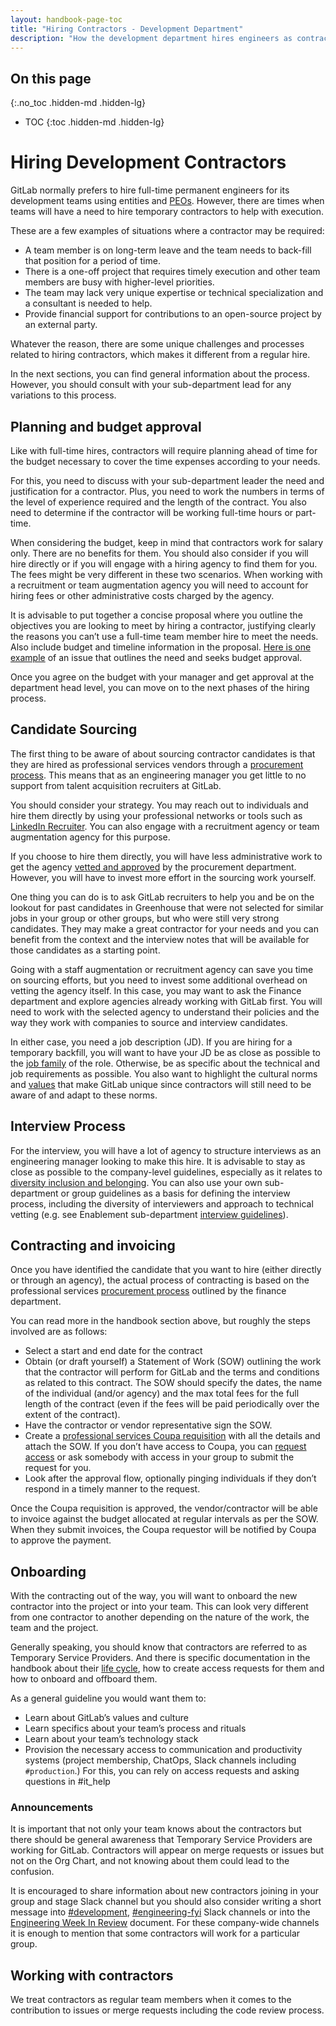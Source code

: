 ```yaml
---
layout: handbook-page-toc
title: "Hiring Contractors - Development Department"
description: "How the development department hires engineers as contractors"
---
```


## On this page
{:.no_toc .hidden-md .hidden-lg}

- TOC
{:toc .hidden-md .hidden-lg}

# Hiring Development Contractors

GitLab normally prefers to hire full-time permanent engineers for its development teams using entities and [PEOs](/handbook/people-group/employment-solutions/#peo-professional-employer-organization-employer-of-record-and-not-a-gitlab-entity-or-branch). However, there are times when teams will have a need to hire temporary contractors to help with execution.

These are a few examples of situations where a contractor may be required:

- A team member is on long-term leave and the team needs to back-fill that position for a period of time.
- There is a one-off project that requires timely execution and other team members are busy with higher-level priorities.
- The team may lack very unique expertise or technical specialization and a consultant is needed to help.
- Provide financial support for contributions to an open-source project by an external party.

Whatever the reason, there are some unique challenges and processes related to hiring contractors, which makes it different from a regular hire. 

In the next sections, you can find general information about the process. However, you should consult with your sub-department lead for any variations to this process.

## Planning and budget approval

Like with full-time hires, contractors will require planning ahead of time for the budget necessary to cover the time expenses according to your needs. 

For this, you need to discuss with your sub-department leader the need and justification for a contractor. Plus, you need to work the numbers in terms of the level of experience required and the length of the contract. You also need to determine if the contractor will be working full-time hours or part-time. 

When considering the budget, keep in mind that contractors work for salary only. There are no benefits for them. You should also consider if you will hire directly or if you will engage with a hiring agency to find them for you. The fees might be very different in these two scenarios. When working with a recruitment or team augmentation agency you will need to account for hiring fees or other administrative costs charged by the agency. 

It is advisable to put together a concise proposal where you outline the objectives you are looking to meet by hiring a contractor, justifying clearly the reasons you can’t use a full-time team member hire to meet the needs. Also include budget and timeline information in the proposal. [Here is one example](https://gitlab.com/gitlab-com/Finance-Division/procurement-team/procurement/-/issues/1020) of an issue that outlines the need and seeks budget approval. 

Once you agree on the budget with your manager and get approval at the department head level, you can move on to the next phases of the hiring process.

## Candidate Sourcing

The first thing to be aware of about sourcing contractor candidates is that they are hired as professional services vendors through a [procurement process](/handbook/finance/procurement/). This means that as an engineering manager you get little to no support from talent acquisition recruiters at GitLab.

You should consider your strategy. You may reach out to individuals and hire them directly by using your professional networks or tools such as [LinkedIn Recruiter](/handbook/hiring/gitlab-ambassadors/#4-request-a-linkedin-recruiter-account). You can also engage with a recruitment agency or team augmentation agency for this purpose. 

If you choose to hire them directly, you will have less administrative work to get the agency [vetted and approved](/handbook/finance/procurement/vendor-selection-process/) by the procurement department. However, you will have to invest more effort in the sourcing work yourself. 

One thing you can do is to ask GitLab recruiters to help you and be on the lookout for past candidates in Greenhouse that were not selected for similar jobs in your group or other groups, but who were still very strong candidates. They may make a great contractor for your needs and you can benefit from the context and the interview notes that will be available for those candidates as a starting point. 

Going with a staff augmentation or recruitment agency can save you time on sourcing efforts, but you need to invest some additional overhead on vetting the agency itself. In this case, you may want to ask the Finance department and explore agencies already working with GitLab first. You will need to work with the selected agency to understand their policies and the way they work with companies to source and interview candidates. 

In either case, you need a job description (JD). If you are hiring for a temporary backfill, you will want to have your JD be as close as possible to the [job family](/handbook/hiring/job-families/) of the role. Otherwise, be as specific about the technical and job requirements as possible. You also want to highlight the cultural norms and [values](/handbook/values) that make GitLab unique since contractors will still need to be aware of and adapt to these norms. 

## Interview Process

For the interview, you will have a lot of agency to structure interviews as an engineering manager looking to make this hire. It is advisable to stay as close as possible to the company-level guidelines, especially as it relates to [diversity inclusion and belonging](/company/culture/inclusion/talent-acquisition-initiatives/). You can also use your own sub-department or group guidelines as a basis for defining the interview process, including the diversity of interviewers and approach to technical vetting (e.g. see Enablement sub-department [interview guidelines](/handbook/engineering/development/enablement/#how-do-we-interview-candidates)). 

## Contracting and invoicing

Once you have identified the candidate that you want to hire (either directly or through an agency), the actual process of contracting is based on the professional services [procurement process](/handbook/finance/procurement/#--what-is-procurement) outlined by the finance department. 

You can read more in the handbook section above, but roughly the steps involved are as follows:

- Select a start and end date for the contract
- Obtain (or draft yourself) a Statement of Work (SOW) outlining the work that the contractor will perform for GitLab and the terms and conditions as related to this contract. The SOW should specify the dates, the name of the individual (and/or agency) and the max total fees for the full length of the contract (even if the fees will be paid periodically over the extent of the contract). 
- Have the contractor or vendor representative sign the SOW.
- Create a [professional services Coupa requisition](/handbook/business-technology/enterprise-applications/guides/coupa-guide/#how-to-complete-the-professional-services-request-form) with all the details and attach the SOW. If you don’t have access to Coupa, you can [request access](https://about.gitlab.com/handbook/business-technology/enterprise-applications/guides/coupa-guide/#how-to-access-coupa) or ask somebody with access in your group to submit the request for you. 
- Look after the approval flow, optionally pinging individuals if they don’t respond in a timely manner to the request.

Once the Coupa requisition is approved, the vendor/contractor will be able to invoice against the budget allocated at regular intervals as per the SOW. When they submit invoices, the Coupa requestor will be notified by Coupa to approve the payment. 

## Onboarding
With the contracting out of the way, you will want to onboard the new contractor into the project or into your team. This can look very different from one contractor to another depending on the nature of the work, the team and the project.

Generally speaking, you should know that contractors are referred to as Temporary Service Providers. And there is specific documentation in the handbook about their [life cycle](/handbook/business-technology/team-member-enablement/onboarding-access-requests/temporary-service-providers/), how to create access requests for them and how to onboard and offboard them.


As a general guideline you would want them to:

- Learn about GitLab’s values and culture
- Learn specifics about your team’s process and rituals
- Learn about your team’s technology stack
- Provision the necessary access to communication and productivity systems (project membership, ChatOps, Slack channels including `#production`.) For this, you can rely on access requests and asking questions in #it_help

### Announcements
It is important that not only your team knows about the contractors but there should be general awareness that Temporary Service Providers are working for GitLab. Contractors will appear on merge requests or issues but not on the Org Chart, and not knowing about them could lead to the confusion.

It is encouraged to share information about new contractors joining in your group and stage Slack channel but you should also consider writing a short message into [#development](https://gitlab.slack.com/app_redirect?channel=development), [#engineering-fyi](https://gitlab.slack.com/app_redirect?channel=development) Slack channels or into the [Engineering Week In Review](https://docs.google.com/document/d/1JBdCl3MAOSdlgq3kzzRmtzTsFWsTIQ9iQg0RHhMht6E/edit?usp=sharing) document. For these company-wide channels it is enough to mention that some contractors will work for a particular group.

## Working with contractors

We treat contractors as regular team members when it comes to the contribution to issues or merge requests including the code review process.

